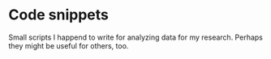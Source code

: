 # Code snippets

Small scripts I happend to write for analyzing data for my research. Perhaps they might be useful for others, too.
